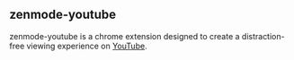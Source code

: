 ## zenmode-youtube

zenmode-youtube is a chrome extension designed to create a distraction-free viewing experience on [YouTube](https://www.youtube.com/).
